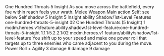 <ability>
  <name>One Hundred Throats</name>
  <cost>5 Insight</cost>
  <flavor>As you move across the battlefield, every foe within reach feels your wrath.</flavor>
  <keywords>
    <keyword>Melee</keyword>
    <keyword>Weapon</keyword>
  </keywords>
  <type>Main action</type>
  <distance>Self; see below</distance>
  <target>Self</target>
  <metadata>
    <class>shadow</class>
    <cost>5 Insight</cost>
    <cost_amount>5</cost_amount>
    <cost_resource>Insight</cost_resource>
    <feature_type>ability</feature_type>
    <file_dpath>Shadow/1st-Level Features</file_dpath>
    <item_id>one-hundred-throats-5-insight</item_id>
    <item_index>02</item_index>
    <item_name>One Hundred Throats (5 Insight)</item_name>
    <level>1</level>
    <scc>mcdm.heroes.v1:feature.ability.shadow.1st-level-feature:one-hundred-throats-5-insight</scc>
    <scdc>1.1.1:5.2.2.1:02</scdc>
    <source>mcdm.heroes.v1</source>
    <type>feature/ability/shadow/1st-level-feature</type>
  </metadata>
  <effects>
    <effect type="mundane">You shift up to your speed and make one power roll that targets up to three enemies who came adjacent to you during the move.</effect>
    <effect type="roll">
      <roll>Power Roll + Agility</roll>
      <t1>3 damage</t1>
      <t2>6 damage</t2>
      <t3>9 damage</t3>
    </effect>
  </effects>
</ability>
